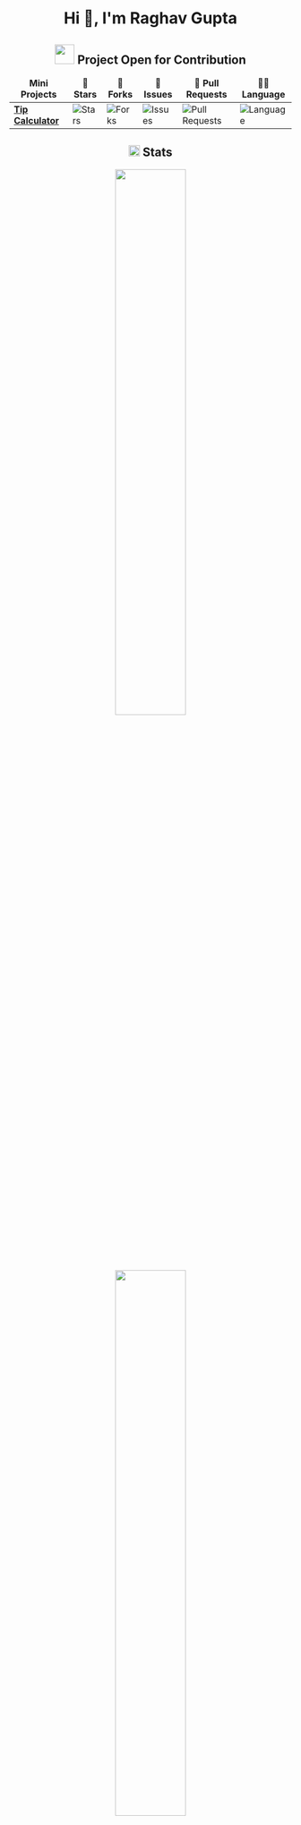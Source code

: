 <h1 align="center">Hi 👋, I'm Raghav Gupta</h1>

<h2 align="center"><img src="https://cdn.icon-icons.com/icons2/10/PNG/256/openfolderarrow_abierta_decarpetas_1558.png" width="35px"> Project Open for Contribution</h2>
<table align="center">
    <thead align="center">
        <tr border: 1px;>
            <td><b>Mini Projects</b></td>
            <td><b>🌟 Stars</b></td>
            <td><b>🍴 Forks</b></td>
            <td><b>🐛 Issues</b></td>
            <td><b>🔔 Pull Requests</b></td>
            <td><b>👨‍💻 Language</b></td>
        </tr>
     </thead>
    <tbody>
         <tr>
            <td><a href="https://github.com/Raghav-Gupta22/Tip_Calculator"</a><b>Tip Calculator</b></td>
            <td><img alt="Stars"src="https://img.shields.io/github/stars/Raghav-Gupta22/Tip_Calculator?style=flat-square&labelColor=343b41"/></td>
            <td><img alt="Forks"src="https://img.shields.io/github/forks/Raghav-Gupta22/Tip_Calculator?style=flat-square&labelColor=343b41"/></td>
            <td><img alt="Issues"src="https://img.shields.io/github/issues/Raghav-Gupta22/Tip_Calculator?style=flat-square&labelColor=343b41"/></td>
            <td><img alt="Pull Requests"src="https://img.shields.io/github/issues-pr/Raghav-Gupta22/Tip_Calculator?style=flat-square"/></td>
            <td><img alt="Language"src="https://img.shields.io/github/languages/top/Raghav-Gupta22/Tip_Calculator?label=Kotlin&style=flat-square"/></td>
        </tr>
    </tbody>        
</table>

<h2 align="center"><img src="https://cdn.icon-icons.com/icons2/632/PNG/128/graph-9_icon-icons.com_58019.png" width="20px"> Stats</h2>
<p align="center">
  <img width="50%" src="https://github-readme-stats.vercel.app/api?username=Raghav-Gupta22&show_icons=true&theme=great-gatsby"/>
    </br>
    </br>
  <img width="50%" src="https://github-readme-streak-stats.herokuapp.com/?user=Raghav-Gupta22&theme=great-gatsby"/>
</p>


</br>
</br>
<ol><p>&copy; 2021 Raghav Gupta</p></ol>
